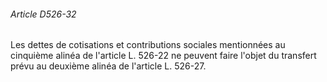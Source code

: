 ###### Article D526-32

Les dettes de cotisations et contributions sociales mentionnées au cinquième alinéa de l'article L. 526-22 ne peuvent faire l'objet du transfert prévu au deuxième alinéa de l'article L. 526-27.


